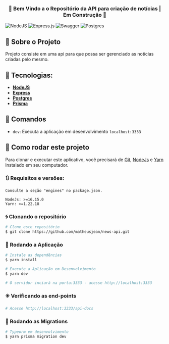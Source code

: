 <h3 align="center">
🚧 Bem Vindo a o Repositório da API para criação de notícias | Em Construção 🚧
</h3>

<p align="center">

![NodeJS](https://img.shields.io/badge/node.js-6DA55F?style=for-the-badge&logo=node.js&logoColor=white)
![Express.js](https://img.shields.io/badge/express.js-%23404d59.svg?style=for-the-badge&logo=express&logoColor=%2361DAFB)
![Swagger](https://img.shields.io/badge/-Swagger-%23Clojure?style=for-the-badge&logo=swagger&logoColor=white)
![Postgres](https://img.shields.io/badge/postgres-%23316192.svg?style=for-the-badge&logo=postgresql&logoColor=white)
</p>

## 🚀 Sobre o Projeto

Projeto consiste em uma api para que possa ser gerenciado as notícias criadas pelo mesmo.

## 🔨 Tecnologias:

- **[NodeJS](https://nodejs.org/en/docs/)**
- **[Express](https://expressjs.com/)**
- **[Postgres](https://www.postgresql.org/)**
- **[Prisma](https://https://www.prisma.io/)**

## 🔎 Comandos

- `dev`: Executa a aplicação em desenvolvimento `localhost:3333`

## 🚀 Como rodar este projeto

Para clonar e executar este aplicativo, você precisará de [Git](https://git-scm.com), [NodeJs](https://nodejs.org/en/) e [Yarn](https://yarnpkg.com/) Instalado em seu computador.

### 🔃 Requisitos e versões:

    Consulte a seção "engines" no package.json.

    NodeJs: >=16.15.0
    Yarn: >=1.22.18

### 🌀 Clonando o repositório

```bash
# Clone este repositório
$ git clone https://github.com/matheusjean/news-api.git

```

### 🎲 Rodando a Aplicação

```bash
# Instale as dependências
$ yarn install

# Execute a Aplicação em Desenvolvimento
$ yarn dev

# O servidor inciará na porta:3333 - acesse http://localhost:3333

```

### ✳️ Verificando as end-points

```bash
# Acesse http://localhost:3333/api-docs

```
### 🏦 Rodando as Migrations

```bash
# Typeorm em desenvolvimento
$ yarn prisma migration dev

```
